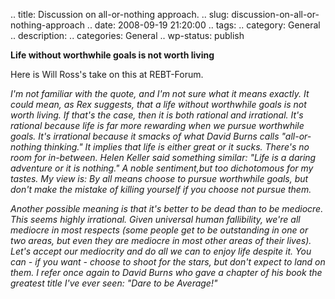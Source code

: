 .. title: Discussion on all-or-nothing approach.
.. slug: discussion-on-all-or-nothing-approach
.. date: 2008-09-19 21:20:00
.. tags: 
.. category: General
.. description: 
.. categories: General
.. wp-status: publish

<html><body><b>Life without worthwhile goals is not worth living</b>

Here is Will Ross's take on this at REBT-Forum.



<i>I'm not familiar with the quote, and I'm not sure what it means exactly. It could mean, as Rex suggests, that a life without worthwhile goals is not worth living. If that's the case, then it is both rational and irrational. It's rational because life is far more rewarding when we pursue worthwhile goals. It's irrational because it smacks of what David Burns calls "all-or-nothing thinking." It implies that life is either great or it sucks. There's no room for in-between. Helen Keller said something similar: "Life is a daring adventure or it is nothing." A noble sentiment,but too dichotomous for my tastes. My view is: By all means choose to pursue worthwhile goals, but don't make the mistake of killing yourself if you choose not pursue them.



Another possible meaning is that it's better to be dead than to be mediocre. This seems highly irrational. Given universal human fallibility, we're all mediocre in most respects (some people get to be outstanding in one or two areas, but even they are mediocre in most other areas of their lives). Let's accept our mediocrity and do all we can to enjoy life despite it. You can - if you want - choose to shoot for the stars, but don't expect to land on them. I refer once again to David Burns who gave a chapter of his book the greatest title I've ever seen: "Dare to be Average!"

</i></body></html>